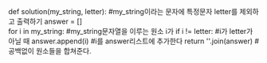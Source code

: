 def solution(my_string, letter): #my_string이라는 문자에 특정문자 letter를 제외하고 출력하기
answer = []  
 for i in my_string: #my_string문자열을 이루는 원소 i가
if i != letter: #i가 letter가 아닐 때
answer.append(i) #i를 answer리스트에 추가한다
return ''.join(answer) #공백없이 원소들을 합쳐준다.
